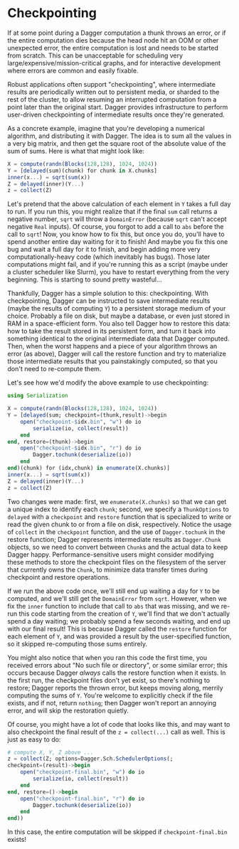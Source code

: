 # Checkpointing

If at some point during a Dagger computation a thunk throws an error, or if the
entire computation dies because the head node hit an OOM or other unexpected
error, the entire computation is lost and needs to be started from scratch.
This can be unacceptable for scheduling very large/expensive/mission-critical
graphs, and for interactive development where errors are common and easily
fixable.

Robust applications often support "checkpointing", where intermediate results
are periodically written out to persistent media, or sharded to the rest of the
cluster, to allow resuming an interrupted computation from a point later than
the original start. Dagger provides infrastructure to perform user-driven
checkpointing of intermediate results once they're generated.

As a concrete example, imagine that you're developing a numerical algorithm,
and distributing it with Dagger. The idea is to sum all the values in a very
big matrix, and then get the square root of the absolute value of the sum of
sums. Here is what that might look like:

```julia
X = compute(randn(Blocks(128,128), 1024, 1024))
Y = [delayed(sum)(chunk) for chunk in X.chunks]
inner(x...) = sqrt(sum(x))
Z = delayed(inner)(Y...)
z = collect(Z)
```

Let's pretend that the above calculation of each element in `Y` takes a full
day to run. If you run this, you might realize that if the final `sum` call
returns a negative number, `sqrt` will throw a `DomainError` (because `sqrt`
can't accept negative `Real` inputs). Of course, you forgot to add a call to
`abs` before the call to `sqrt`! Now, you know how to fix this, but once you
do, you'll have to spend another entire day waiting for it to finish! And maybe
you fix this one bug and wait a full day for it to finish, and begin adding
more very computationally-heavy code (which inevitably has bugs). Those later
computations might fail, and if you're running this as a script (maybe under a
cluster scheduler like Slurm), you have to restart everything from the very
beginning. This is starting to sound pretty wasteful...

Thankfully, Dagger has a simple solution to this: checkpointing. With
checkpointing, Dagger can be instructed to save intermediate results (maybe the
results of computing `Y`) to a persistent storage medium of your choice.
Probably a file on disk, but maybe a database, or even just stored in RAM in a
space-efficient form. You also tell Dagger how to restore this data: how to
take the result stored in its persistent form, and turn it back into something
identical to the original intermediate data that Dagger computed. Then, when
the worst happens and a piece of your algorithm throws an error (as above),
Dagger will call the restore function and try to materialize those intermediate
results that you painstakingly computed, so that you don't need to re-compute
them.

Let's see how we'd modify the above example to use checkpointing:

```julia
using Serialization

X = compute(randn(Blocks(128,128), 1024, 1024))
Y = [delayed(sum; checkpoint=(thunk,result)->begin
    open("checkpoint-$idx.bin", "w") do io
        serialize(io, collect(result))
    end
end, restore=(thunk)->begin
    open("checkpoint-$idx.bin", "r") do io
        Dagger.tochunk(deserialize(io))
    end
end)(chunk) for (idx,chunk) in enumerate(X.chunks)]
inner(x...) = sqrt(sum(x))
Z = delayed(inner)(Y...)
z = collect(Z)
```

Two changes were made: first, we `enumerate(X.chunks)` so that we can get a
unique index to identify each `chunk`; second, we specify a `ThunkOptions` to
`delayed` with a `checkpoint` and `restore` function that is specialized to
write or read the given chunk to or from a file on disk, respectively. Notice
the usage of `collect` in the `checkpoint` function, and the use of
`Dagger.tochunk` in the restore function; Dagger represents intermediate
results as `Dagger.Chunk` objects, so we need to convert between `Chunk`s
and the actual data to keep Dagger happy. Performance-sensitive users might
consider modifying these methods to store the checkpoint files on the
filesystem of the server that currently owns the `Chunk`, to minimize data
transfer times during checkpoint and restore operations.

If we run the above code once, we'll still end up waiting a day for `Y` to be
computed, and we'll still get the `DomainError` from `sqrt`. However, when we
fix the `inner` function to include that call to `abs` that was missing, and we
re-run this code starting from the creation of `Y`, we'll find that we don't
actually spend a day waiting; we probably spend a few seconds waiting, and end
up with our final result! This is because Dagger called the `restore` function
for each element of `Y`, and was provided a result by the user-specified
function, so it skipped re-computing those sums entirely.

You might also notice that when you ran this code the first time, you received
errors about "No such file or directory", or some similar error; this occurs
because Dagger *always* calls the restore function when it exists. In the first
run, the checkpoint files don't yet exist, so there's nothing to restore;
Dagger reports the thrown error, but keeps moving along, merrily computing the
sums of `Y`. You're welcome to explicitly check if the file exists, and if not,
return `nothing`; then Dagger won't report an annoying error, and will skip the
restoration quietly.

Of course, you might have a lot of code that looks like this, and may want to
also checkpoint the final result of the `z = collect(...)` call as well. This
is just as easy to do:

```julia
# compute X, Y, Z above ...
z = collect(Z; options=Dagger.Sch.SchedulerOptions(;
checkpoint=(result)->begin
    open("checkpoint-final.bin", "w") do io
        serialize(io, collect(result))
    end
end, restore=()->begin
    open("checkpoint-final.bin", "r") do io
        Dagger.tochunk(deserialize(io))
    end
end))
```

In this case, the entire computation will be skipped if `checkpoint-final.bin`
exists!
